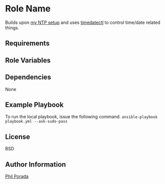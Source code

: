 Role Name
=========
Builds upon [my NTP setup](https://github.com/pgporada/ansible-role-ntp) and uses [timedatectl](https://www.freedesktop.org/software/systemd/man/timedatectl.html) to control time/date related things.

Requirements
------------

Role Variables
--------------



Dependencies
------------

None


Example Playbook
----------------

To run the local playbook, issue the following command.
`ansible-playbook playbook.yml --ask-sudo-pass`

License
-------

BSD

Author Information
------------------
[Phil Porada](https://philporada.com)
